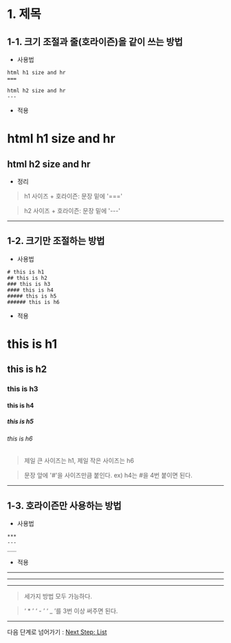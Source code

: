 # 1. 제목

## 1-1. 크기 조절과 줄(호라이즌)을 같이 쓰는 방법

- 사용법

```
html h1 size and hr
===

html h2 size and hr
---
```
- 적용

html h1 size and hr
===

html h2 size and hr
---

- 정리

> h1 사이즈 + 호라이즌: 문장 밑에 '==='

> h2 사이즈 + 호라이즌: 문장 밑에 '---'

----

## 1-2. 크기만 조절하는 방법

- 사용법
```
# this is h1
## this is h2
### this is h3
#### this is h4
##### this is h5
###### this is h6
```

- 적용

# this is h1
## this is h2
### this is h3
#### this is h4
##### this is h5
###### this is h6

> 제일 큰 사이즈는 h1, 제일 작은 사이즈는 h6

> 문장 앞에 '#'을 사이즈만큼 붙인다. ex) h4는 #을 4번 붙이면 된다.

---

## 1-3. 호라이즌만 사용하는 방법 

- 사용법
```
*** 
---
___
```

- 적용
*** 
---
___

> 세가지 방법 모두 가능하다.
 
> ‘ * ’ ‘ - ’ ‘ _ ’를 3번 이상 써주면 된다.

---

다음 단계로 넘어가기 : [Next Step: List](https://github.com/It-dayeon/markdown/blob/master/2_list.md)
